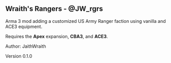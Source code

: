 ## Wraith's Rangers - @JW_rgrs

<p> Arma 3 mod adding a customized US Army Ranger faction using vanilla and ACE3 equipment.</p>
<p> Requires the <b>Apex</b> expansion, <b>CBA3</b>, and <b>ACE3</b>.</p>
<p> Author: JaithWraith</p>
<p> Version 0.1.0</p>
